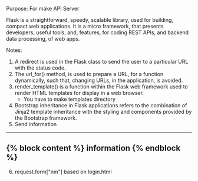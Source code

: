 Purpose: For make API Server

Flask is a straightforward, speedy, scalable library, used for building, compact web applications. It is a micro framework, that presents developers, useful tools, and, features, for coding REST APIs, and backend data processing, of web apps.

Notes:
1. A redirect is used in the Flask class to send the user to a particular URL with the status code.
2. The url_for() method, is used to prepare a URL, for a function dynamically, such that, changing URLs, in the application, is avoided.
3. render_template() is a function within the Flask web framework used to render HTML templates for display in a web browser.
    - You have to make templates directory
4. Bootstrap inheritance in Flask applications refers to the combination of Jinja2 template inheritance with the styling and components provided by the Bootstrap framework.
5. Send information
---
{% block content %}
information
{% endblock %}
---
6. request.form["nm"] based on login.html